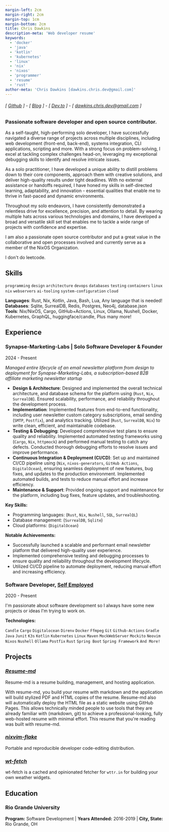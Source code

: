 ```yaml
---
margin-left: 2cm
margin-right: 2cm
margin-top: 1cm
margin-bottom: 2cm
title: Chris Dawkins
description-meta: 'Web developer resume'
keywords:
  - 'docker'
  - 'java'
  - 'kotlin'
  - 'kubernetes'
  - 'linux'
  - 'nix'
  - 'nixos'
  - 'programmer'
  - 'resume'
  - 'rust'
author-meta: 'Chris Dawkins [dawkins.chris.dev@gmail.com]'
---
```

###### [ [Github](https://www.github.com/siph) ] - [ [Blog](https://siph.github.io/blog) ] - [ [Dev.to](https://www.dev.to/siph) ] - [ [dawkins.chris.dev@gmail.com](mailto:dawkins.chris.dev@gmail.com) ]
### Passionate software developer and open source contributor.

As a self-taught, high-performing solo developer, I have successfully navigated
a diverse range of projects across multiple disciplines, including web
development (front-end, back-end), systems integration, CLI applications,
scripting and more. With a strong focus on problem-solving, I excel at tackling
complex challenges head-on, leveraging my exceptional debugging skills to
identify and resolve intricate issues.

As a solo practitioner, I have developed a unique ability to distill problems
down to their core components, approach them with creative solutions, and
deliver high-quality results under tight deadlines. With no external assistance
or handoffs required, I have honed my skills in self-directed learning,
adaptability, and innovation - essential qualities that enable me to thrive in
fast-paced and dynamic environments.

Throughout my solo endeavors, I have consistently demonstrated a relentless
drive for excellence, precision, and attention to detail. By wearing multiple
hats across various technologies and domains, I have developed a broad and
versatile skill set that enables me to tackle a wide range of projects with
confidence and expertise.

I am also a passionate open source contributor and put a great value in the
collaborative and open processes involved and currently serve as a member of
the NixOS Organization.

I don't do leetcode.

## Skills
```programming```
```design```
```architecture```
```devops```
```databases```
```testing```
```containers```
```linux```
```nix```
```webservers```
```ai-tooling```
```system-configuration```
```cloud```

**Languages**: Rust, Nix, Kotlin, Java, Bash, Lua, Any language that is needed!  
**Databases**: Sqlite, SurrealDB, Redis, Postgres, Neo4j, database.json  
**Tools**: Nix/NixOS, Cargo, GitHub+Actions, Linux, Ollama, Nushell, Docker, Kubernetes, GraphQL, huggingface/candle, Plus many more!

## Experience

### Synapse-Marketing-Labs | Solo Software Developer & Founder
2024 - Present

*Managed entire lifecycle of an email newsletter platform from design to
deployment for Synapse-Marketing-Labs, a subscription-based B2B affiliate
marketing newsletter startup*

* **Design & Architecture**: Designed and implemented the overall technical
  architecture, and database schema for the platform using (`Rust`, `Nix`,
  `SurrealDB`). Ensured scalability, performance, and reliability throughout
  the development process.
* **Implementation**: Implemented features from end-to-end functionality,
  including user newsletter custom category subscriptions, email sending
  (`SMTP`, `Postfix`), and analytics tracking. Utilized (`Rust`, `SurrealDB`,
  `Nix`) to write clean, efficient, and maintainable codebase.
* **Testing & Debugging**: Developed comprehensive test plans to ensure quality
  and reliability. Implemented automated testing frameworks using (`Cargo`,
  `Nix`, `httpmock`) and performed manual testing to catch any defects.
  Conducted thorough debugging efforts to resolve issues and improve
  performance.
* **Continuous Integration & Deployment (CI/CD)**: Set up and maintained CI/CD
  pipeline using (`Nix`, `nixos-generators`, `GitHub Actions`, `DigitalOcean`),
  ensuring seamless deployment of new features, bug fixes, and updates to the
  production environment. Implemented automated builds, and tests to reduce
  manual effort and increase efficiency.
* **Maintenance & Support**: Provided ongoing support and maintenance for the
  platform, including bug fixes, feature updates, and troubleshooting.

**Key Skills:**

* Programming languages: (`Rust`, `Nix`, `Nushell`, `SQL`, `SurrealQL`)
* Database management: (`SurrealDB`, `Sqlite`)
* Cloud platforms: (`DigitalOcean`)

**Notable Achievements:**

* Successfully launched a scalable and performant email newsletter platform that delivered high-quality user experience.
* Implemented comprehensive testing and debugging processes to ensure quality and reliability throughout the development
lifecycle.
* Utilized CI/CD pipeline to automate deployment, reducing manual effort and increasing efficiency.

### Software Developer, [Self Employed](https://github.com/siph)
2020 - Present

I'm passionate about software development so I always have some new projects or ideas I'm trying to work on.

**Technologies:**

```Candle```
```Cargo```
```Digitalocean```
```Direnv```
```Docker```
```Ffmpeg```
```Git```
```Github-Actions```
```Gradle```
```Java```
```Junit```
```K3s```
```Kotlin```
```Kubernetes```
```Linux```
```Maven```
```MockWebServer```
```Mockito```
```Neovim```
```Nixos```
```Nushell```
```Ollama```
```Postfix```
```Rust```
```Spring Boot```
```Spring Framework```
```And More!```

## Projects

### **[*Resume-md*](http://www.github.com/siph/resume-md)**

Resume-md is a resume building, management, and hosting application.

With resume-md, you build your resume with markdown and the application will
build stylized PDF and HTML copies of the resume. Resume-md also will
automatically deploy the HTML file as a static website using GitHub Pages. This
allows technically minded people to use tools that they are already familiar
with (markdown, git) to achieve a professional-looking, fully web-hosted resume
with minimal effort. This resume that you're reading was built with resume-md.

### **[*nixvim-flake*](https://github.com/siph/nixvim-flake)**

Portable and reproducible developer code-editing distribution.

### **[*wt-fetch*](https://github.com/siph/wt-fetch)**

wt-fetch is a cached and opinionated fetcher for `wttr.in` for building your
own weather widgets.

## Education

### Rio Grande University
**Program:** Software Development | **Years Attended:** 2016-2019 | **City, State:** Rio Grande, OH

